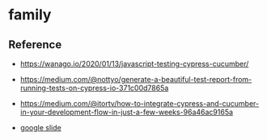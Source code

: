 # family

## Reference

- https://wanago.io/2020/01/13/javascript-testing-cypress-cucumber/
- https://medium.com/@nottyo/generate-a-beautiful-test-report-from-running-tests-on-cypress-io-371c00d7865a
- https://medium.com/@itortv/how-to-integrate-cypress-and-cucumber-in-your-development-flow-in-just-a-few-weeks-96a46ac9165a

- [google slide](https://docs.google.com/presentation/d/1lKBqVh81sK3MyQZZJkMv0Af4sUgeVa9LCcKGRtqgYlk/edit?usp=sharing)
